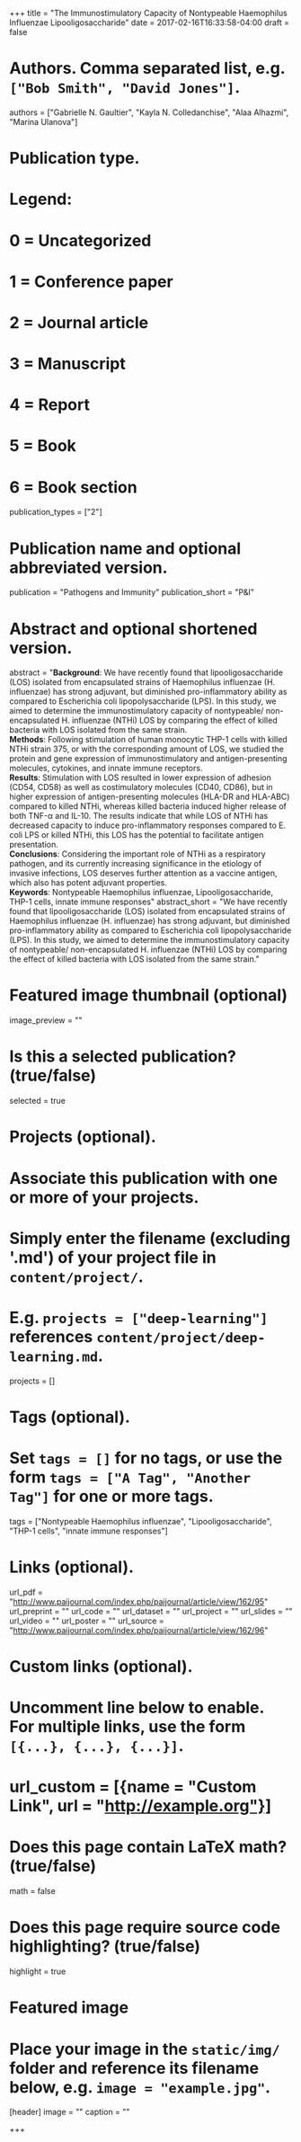 +++
title = "The Immunostimulatory Capacity of Nontypeable Haemophilus Influenzae Lipooligosaccharide"
date = 2017-02-16T16:33:58-04:00
draft = false

# Authors. Comma separated list, e.g. `["Bob Smith", "David Jones"]`.
authors = ["Gabrielle N. Gaultier", "Kayla N. Colledanchise", "Alaa Alhazmi", "Marina Ulanova"]

# Publication type.
# Legend:
# 0 = Uncategorized
# 1 = Conference paper
# 2 = Journal article
# 3 = Manuscript
# 4 = Report
# 5 = Book
# 6 = Book section
publication_types = ["2"]

# Publication name and optional abbreviated version.
publication = "Pathogens and Immunity"
publication_short = "P&I"

# Abstract and optional shortened version.
abstract = "**Background**: We have recently found that lipooligosaccharide (LOS) isolated from encapsulated strains of Haemophilus influenzae (H. influenzae) has strong adjuvant, but diminished pro-inflammatory ability as compared to Escherichia coli lipopolysaccharide (LPS). In this study, we aimed to determine the immunostimulatory capacity of nontypeable/ non-encapsulated H. influenzae (NTHi) LOS by comparing the effect of killed bacteria with LOS isolated from the same strain.<br/>**Methods**: Following stimulation of human monocytic THP-1 cells with killed NTHi strain 375, or with the corresponding amount of LOS, we studied the protein and gene expression of immunostimulatory and antigen-presenting molecules, cytokines, and innate immune receptors.<br/>**Results**: Stimulation with LOS resulted in lower expression of adhesion (CD54, CD58) as well as costimulatory molecules (CD40, CD86), but in higher expression of antigen-presenting molecules (HLA-DR and HLA-ABC) compared to killed NTHi, whereas killed bacteria induced higher release of both TNF-α and IL-10. The results indicate that while LOS of NTHi has decreased capacity to induce pro-inflammatory responses compared to E. coli LPS or killed NTHi, this LOS has the potential to facilitate antigen presentation.<br/>**Conclusions**: Considering the important role of NTHi as a respiratory pathogen, and its currently increasing significance in the etiology of invasive infections, LOS deserves further attention as a vaccine antigen, which also has potent adjuvant properties.<br/>**Keywords**: Nontypeable Haemophilus influenzae, Lipooligosaccharide, THP-1 cells, innate immune responses"
abstract_short = "We have recently found that lipooligosaccharide (LOS) isolated from encapsulated strains of Haemophilus influenzae (H. influenzae) has strong adjuvant, but diminished pro-inflammatory ability as compared to Escherichia coli lipopolysaccharide (LPS). In this study, we aimed to determine the immunostimulatory capacity of nontypeable/ non-encapsulated H. influenzae (NTHi) LOS by comparing the effect of killed bacteria with LOS isolated from the same strain."

# Featured image thumbnail (optional)
image_preview = ""

# Is this a selected publication? (true/false)
selected = true

# Projects (optional).
#   Associate this publication with one or more of your projects.
#   Simply enter the filename (excluding '.md') of your project file in `content/project/`.
#   E.g. `projects = ["deep-learning"]` references `content/project/deep-learning.md`.
projects = []

# Tags (optional).
#   Set `tags = []` for no tags, or use the form `tags = ["A Tag", "Another Tag"]` for one or more tags.
tags = ["Nontypeable Haemophilus influenzae", "Lipooligosaccharide", "THP-1 cells", "innate immune responses"]

# Links (optional).
url_pdf = "http://www.paijournal.com/index.php/paijournal/article/view/162/95"
url_preprint = ""
url_code = ""
url_dataset = ""
url_project = ""
url_slides = ""
url_video = ""
url_poster = ""
url_source = "http://www.paijournal.com/index.php/paijournal/article/view/162/96"

# Custom links (optional).
#   Uncomment line below to enable. For multiple links, use the form `[{...}, {...}, {...}]`.
# url_custom = [{name = "Custom Link", url = "http://example.org"}]

# Does this page contain LaTeX math? (true/false)
math = false

# Does this page require source code highlighting? (true/false)
highlight = true

# Featured image
# Place your image in the `static/img/` folder and reference its filename below, e.g. `image = "example.jpg"`.
[header]
image = ""
caption = ""

+++
